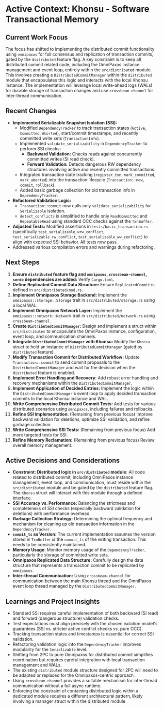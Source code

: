 # Active Context: Khonsu - Software Transactional Memory

## Current Work Focus

The focus has shifted to implementing the distributed commit functionality using `omnipaxos` for full consensus and replication of transaction commits, gated by the `distributed` feature flag. A key constraint is to keep all distributed commit related code, including the OmniPaxos instance management and event loop, entirely within the `src/distributed` module. This involves creating a `DistributedCommitManager` within the `distributed` module that encapsulates this logic and interacts with the local Khonsu instance. The implementation will leverage local write-ahead logs (WALs) for durable storage of transaction changes and use `crossbeam-channel` for inter-thread communication.

## Recent Changes

- **Implemented Serializable Snapshot Isolation (SSI):**
    - Modified `DependencyTracker` to track transaction states (`Active`, `Committed`, `Aborted`), start/commit timestamps, and recently committed write sets (`TransactionInfo`).
    - Implemented `validate_serializability` in `DependencyTracker` to perform SSI checks:
        - **Backward Validation:** Checks reads against concurrently committed writes (SI read check).
        - **Forward Validation:** Detects dangerous RW dependency structures involving active and recently committed transactions.
    - Integrated transaction state tracking (`register_txn`, `mark_committed`, `mark_aborted`) into the transaction lifecycle (`Transaction::new`, `commit`, `rollback`).
    - Added basic garbage collection for old transaction info in `DependencyTracker`.
- **Refactored Validation Logic:**
    - `Transaction::commit` now calls only `validate_serializability` for `Serializable` isolation.
    - `detect_conflicts` is simplified to handle only `ReadCommitted` and `RepeatableRead` using standard OCC checks against the `TxnBuffer`.
- **Adjusted Tests:** Modified assertions in `tests/basic_transaction.rs` (specifically `test_serializable_wrw_conflict`, `test_serializable_rw_conflict`, `test_serializable_ww_conflict`) to align with expected SSI behavior. All tests now pass.
- Addressed various compilation errors and warnings during refactoring.

## Next Steps

1.  **Ensure `distributed` feature flag and `omnipaxos`, `crossbeam-channel`, `serde` dependencies are added:** Verify `Cargo.toml`.
2.  **Define Replicated Commit Data Structure:** Ensure `ReplicatedCommit` is defined in `src/distributed/mod.rs`.
3.  **Implement Omnipaxos Storage Backend:** Implement the `omnipaxos::storage::Storage` trait in `src/distributed/storage.rs` using a local WAL.
4.  **Implement Omnipaxos Network Layer:** Implement the `omnipaxos::network::Network` trait in `src/distributed/network.rs` using `crossbeam-channel`.
5.  **Create `DistributedCommitManager`:** Design and implement a struct within `src/distributed` to encapsulate the OmniPaxos instance, configuration, event loop, and communication channels.
6.  **Integrate `DistributedCommitManager` with Khonsu:** Modify the `Khonsu` struct to hold an instance of `DistributedCommitManager` (gated by `distributed` feature).
7.  **Modify Transaction Commit for Distributed Workflow:** Update `Transaction::commit` to send commit proposals to the `DistributedCommitManager` and wait for the decision when the `distributed` feature is enabled.
8.  **Implement Error Handling and Recovery:** Add robust error handling and recovery mechanisms within the `DistributedCommitManager`.
9.  **Implement Application of Decided Entries:** Implement the logic within the `DistributedCommitManager`'s event loop to apply decided transaction commits to the local Khonsu instance and WAL.
10. **Write Comprehensive Distributed Commit Tests:** Add tests for various distributed scenarios using `omnipaxos`, including failures and rollbacks.
11. **Refine SSI Implementation:** (Remaining from previous focus) Improve backward validation for deletions, optimize SSI validation, and refine garbage collection.
12. **Write Comprehensive SSI Tests:** (Remaining from previous focus) Add more targeted tests for SSI.
13. **Refine Memory Reclamation:** (Remaining from previous focus) Review overall memory management.

## Active Decisions and Considerations

- **Constraint: Distributed logic in `src/distributed` module:** All code related to distributed commit, including OmniPaxos instance management, event loop, and communication, must reside within the `src/distributed` module and be gated by the `distributed` feature flag. The `Khonsu` struct will interact with this module through a defined interface.
- **SSI Accuracy vs. Performance:** Balancing the strictness and completeness of SSI checks (especially backward validation for deletions) with performance overhead.
- **Garbage Collection Strategy:** Determining the optimal frequency and mechanism for cleaning up old transaction information in the `DependencyTracker`.
- **`commit_ts` as Version:** The current implementation assumes the version stored in `TxnBuffer` *is* the `commit_ts` of the writing transaction. This needs to be consistently maintained.
- **Memory Usage:** Monitor memory usage of the `DependencyTracker`, particularly the storage of committed write sets.
- **Omnipaxos Replicated Data Structure:** Carefully design the data structure that represents a transaction commit to be replicated by `omnipaxos`.
- **Inter-thread Communication:** Using `crossbeam-channel` for communication between the main Khonsu thread and the OmniPaxos event loop thread managed by the `DistributedCommitManager`.

## Learnings and Project Insights

- Standard SSI requires careful implementation of both backward (SI read) and forward (dangerous structure) validation checks.
- Test expectations must align precisely with the chosen isolation model's guarantees (SSI vs. stricter active conflict checks vs. pure OCC).
- Tracking transaction states and timestamps is essential for correct SSI validation.
- Refactoring validation logic into the `DependencyTracker` improves modularity for the `Serializable` level.
- Shifting from 2PC to pure Omnipaxos for distributed commit simplifies coordination but requires careful integration with local transaction management and WALs.
- The existing `distributed` module structure designed for 2PC will need to be adapted or replaced for the Omnipaxos-centric approach.
- Using `crossbeam-channel` provides a suitable mechanism for inter-thread communication without a full async runtime.
- Enforcing the constraint of containing distributed logic within a dedicated module requires a different architectural pattern, likely involving a manager struct within the distributed module.
